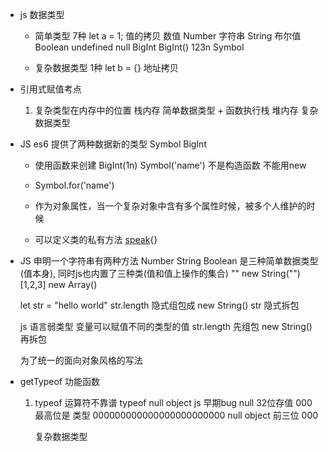 - js 数据类型

    - 简单类型 7种
    let a = 1; 值的拷贝
    数值 Number
    字符串 String
    布尔值 Boolean
    undefined
    null
    BigInt  BigInt()  123n
    Symbol

    - 复杂数据类型 1种
    let b = {} 地址拷贝

- 引用式赋值考点
    1. 复杂类型在内存中的位置
        栈内存  简单数据类型 + 函数执行栈
        堆内存  复杂数据类型  


- JS es6 提供了两种数据新的类型  Symbol BigInt
    - 使用函数来创建  BigInt(1n)  Symbol('name')
        不是构造函数 不能用new
    - Symbol.for('name') 
    - 作为对象属性，当一个复杂对象中含有多个属性时候，被多个人维护的时候

    - 可以定义类的私有方法 [speak](){}


- JS 申明一个字符串有两种方法
    Number  String  Boolean  是三种简单数据类型(值本身), 同时js也内置了三种类(值和值上操作的集合)
    ""  new String("")
    [1,2,3]  new Array()

    let str = "hello world"
    str.length  隐式组包成 new String()
    str 隐式拆包

    js 语言弱类型  变量可以赋值不同的类型的值
    str.length  先组包  new String()  再拆包

    为了统一的面向对象风格的写法
    


- getTypeof  功能函数
    1. typeof  运算符不靠谱
        typeof null  object
        js 早期bug  null  32位存值  000 最高位是 类型
        000000000000000000000000 null
        object 前三位  000 

        复杂数据类型
        
    
